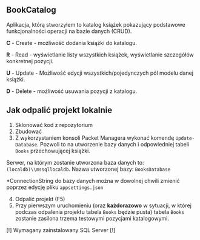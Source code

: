## BookCatalog

Aplikacja, którą stworzyłem to katalog książek pokazujący podstawowe funkcjonalności operacji na bazie danych (CRUD).

**C** - Create - możliwość dodania książki do katalogu.

**R** - Read - wyświetlanie listy wszystkich książek, wyświetlanie szczegółów konkretnej pozycji.

**U** - Update - Możliwość edycji wszystkich/pojedynczych pól modelu danej książki.

**D** - Delete - możliwość usuwania pozycji z katalogu.


## Jak odpalić projekt lokalnie

1. Sklonować kod z repozytorium
2. Zbudować
3. Z wykorzystaniem konsoli Packet Managera wykonać komendę `Update-Database`. Pozwoli to na utworzenie bazy danych i odpowiedniej tabeli `Books` przechowującej książki.

Serwer, na którym zostanie utworzona baza danych to: `(localdb)\\mssqllocaldb`.
Nazwa utworzonej bazy:	`BooksDatabase`

*ConnectionString do bazy danych można w dowolnej chwili zmienić poprzez edycję pliku `appsettings.json`

4. Odpalić projekt (F5)
5. Przy pierwszym uruchomieniu (oraz **każdorazowo** w sytuacji, w której podczas odpalenia projektu tabela `Books` będzie pusta) tabela `Books` zostanie zasilona trzema testowymi pozycjami katalogowymi.

[!] Wymagany zainstalowany SQL Server [!] 
